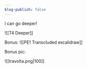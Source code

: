 ```yaml
---
blog-publish: false
---
```

I can go deeper!

![[T4 Deeper]]

Bonus: 
![[PE1 Transcluded excalidraw]]

Bonus pic: 

![[travolta.png|100]]

